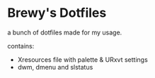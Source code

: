 # Brewy's Dotfiles
a bunch of dotfiles made for my usage.

contains:

- Xresources file with palette & URxvt settings
- dwm, dmenu and slstatus
